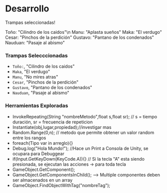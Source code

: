 Desarrollo
===============

Trampas seleccionadas!

Toño: "Cilindro de los caidos"\n
Manu: "Aplasta sueños"
Maka: "El verdugo"
Cesar: "Pinchos de la perdición"
Gustavo: "Pantano de los condenados"
Nauduan: "Pasaje al abismo"

### Trampas Selecccionadas

 * `Toño:`, "Cilindro de los caidos"
 * `Maka`, "El verdugo"
 * `Manu`, "No mires atras"
 * `Cesar`, "Pinchos de la perdición"
 * `Gustavo`, "Pantano de los condenados"
 * `Nauduan`, "Pasaje al abismo"

### Herramientas Exploradas

 * InvokeRepeating(String "nombreMetodo",float s,float sr); // s = tiempo duración, sr = frecuencia de repeticion
 * Instantiate(obj,lugar,propiedad);//investigar mas
 * Random.Range(0,n); // metodo que permite obtener un valor random entre los rangos
 * foreach(Tipo var in arreglo){}
 * Debug.log("Hola Mundo!"); //Hace un Print a Consola de Unity, se ocupara para Debuggear
 * if(Input.GetKeyDown(KeyCode.A)){} // Si la tecla "A" esta siendo presionada, se ejecutan las acciones -> para toda tecla
 * GameObject.GetComponent<Tipo>();
 * GameObject.GetComponentsInChild<Tipo>(); --> Multiple componentes deben ser almacenados en un array
 * GameObject.FindObjectWithTag("nombreTag");
